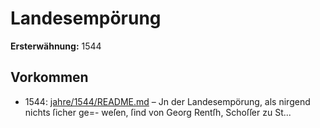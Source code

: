# Landesempörung

**Ersterwähnung:** 1544

## Vorkommen
- 1544: [jahre/1544/README.md](../jahre/1544/README.md) – Jn der Landesempörung, als nirgend nichts ſicher ge=-
weſen, ſind von Georg Rentſh, Schoſſer zu St...
